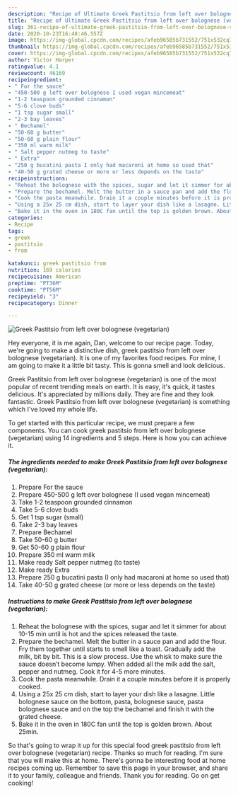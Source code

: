 ```yaml
---
description: "Recipe of Ultimate Greek Pastitsio from left over bolognese (vegetarian)"
title: "Recipe of Ultimate Greek Pastitsio from left over bolognese (vegetarian)"
slug: 361-recipe-of-ultimate-greek-pastitsio-from-left-over-bolognese-vegetarian
date: 2020-10-23T16:48:46.557Z
image: https://img-global.cpcdn.com/recipes/afeb96585b731552/751x532cq70/greek-pastitsio-from-left-over-bolognese-vegetarian-recipe-main-photo.jpg
thumbnail: https://img-global.cpcdn.com/recipes/afeb96585b731552/751x532cq70/greek-pastitsio-from-left-over-bolognese-vegetarian-recipe-main-photo.jpg
cover: https://img-global.cpcdn.com/recipes/afeb96585b731552/751x532cq70/greek-pastitsio-from-left-over-bolognese-vegetarian-recipe-main-photo.jpg
author: Victor Harper
ratingvalue: 4.1
reviewcount: 46169
recipeingredient:
- " For the sauce"
- "450-500 g left over bolognese I used vegan mincemeat"
- "1-2 teaspoon grounded cinnamon"
- "5-6 clove buds"
- "1 tsp sugar small"
- "2-3 bay leaves"
- " Bechamel"
- "50-60 g butter"
- "50-60 g plain flour"
- "350 ml warm milk"
- " Salt pepper nutmeg to taste"
- " Extra"
- "250 g bucatini pasta I only had macaroni at home so used that"
- "40-50 g grated cheese or more or less depends on the taste"
recipeinstructions:
- "Reheat the bolognese with the spices, sugar and let it simmer for about 10-15 min until is hot and the spices released the taste."
- "Prepare the bechamel. Melt the butter in a sauce pan and add the flour. Fry them together until starts to smell like a toast. Gradually add the milk, bit by bit. This is a slow process. Use the whisk to make sure the sauce doesn’t become lumpy. When added all the milk add the salt, pepper and nutmeg. Cook it for 4-5 more minutes."
- "Cook the pasta meanwhile. Drain it a couple minutes before it is properly cooked."
- "Using a 25x 25 cm dish, start to layer your dish like a lasagne. Little bolognese sauce on the bottom, pasta, bolognese sauce, pasta bolognese sauce and on the top the bechamel and finish it with the grated cheese."
- "Bake it in the oven in 180C fan until the top is golden brown. About 25min."
categories:
- Recipe
tags:
- greek
- pastitsio
- from

katakunci: greek pastitsio from 
nutrition: 169 calories
recipecuisine: American
preptime: "PT36M"
cooktime: "PT56M"
recipeyield: "3"
recipecategory: Dinner

---
```



![Greek Pastitsio from left over bolognese (vegetarian)](https://img-global.cpcdn.com/recipes/afeb96585b731552/751x532cq70/greek-pastitsio-from-left-over-bolognese-vegetarian-recipe-main-photo.jpg)

Hey everyone, it is me again, Dan, welcome to our recipe page. Today, we're going to make a distinctive dish, greek pastitsio from left over bolognese (vegetarian). It is one of my favorites food recipes. For mine, I am going to make it a little bit tasty. This is gonna smell and look delicious.

Greek Pastitsio from left over bolognese (vegetarian) is one of the most popular of recent trending meals on earth. It is easy, it's quick, it tastes delicious. It's appreciated by millions daily. They are fine and they look fantastic. Greek Pastitsio from left over bolognese (vegetarian) is something which I've loved my whole life.




To get started with this particular recipe, we must prepare a few components. You can cook greek pastitsio from left over bolognese (vegetarian) using 14 ingredients and 5 steps. Here is how you can achieve it.

<!--inarticleads1-->

##### The ingredients needed to make Greek Pastitsio from left over bolognese (vegetarian):

1. Prepare  For the sauce
1. Prepare 450-500 g left over bolognese (I used vegan mincemeat)
1. Take 1-2 teaspoon grounded cinnamon
1. Take 5-6 clove buds
1. Get 1 tsp sugar (small)
1. Take 2-3 bay leaves
1. Prepare  Bechamel
1. Take 50-60 g butter
1. Get 50-60 g plain flour
1. Prepare 350 ml warm milk
1. Make ready  Salt pepper nutmeg (to taste)
1. Make ready  Extra
1. Prepare 250 g bucatini pasta (I only had macaroni at home so used that)
1. Take 40-50 g grated cheese (or more or less depends on the taste)




<!--inarticleads2-->

##### Instructions to make Greek Pastitsio from left over bolognese (vegetarian):

1. Reheat the bolognese with the spices, sugar and let it simmer for about 10-15 min until is hot and the spices released the taste.
1. Prepare the bechamel. Melt the butter in a sauce pan and add the flour. Fry them together until starts to smell like a toast. Gradually add the milk, bit by bit. This is a slow process. Use the whisk to make sure the sauce doesn’t become lumpy. When added all the milk add the salt, pepper and nutmeg. Cook it for 4-5 more minutes.
1. Cook the pasta meanwhile. Drain it a couple minutes before it is properly cooked.
1. Using a 25x 25 cm dish, start to layer your dish like a lasagne. Little bolognese sauce on the bottom, pasta, bolognese sauce, pasta bolognese sauce and on the top the bechamel and finish it with the grated cheese.
1. Bake it in the oven in 180C fan until the top is golden brown. About 25min.




So that's going to wrap it up for this special food greek pastitsio from left over bolognese (vegetarian) recipe. Thanks so much for reading. I'm sure that you will make this at home. There's gonna be interesting food at home recipes coming up. Remember to save this page in your browser, and share it to your family, colleague and friends. Thank you for reading. Go on get cooking!
